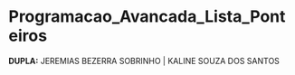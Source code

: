 # Programacao_Avancada_Lista_Ponteiros

**DUPLA:** 
JEREMIAS BEZERRA SOBRINHO |
KALINE SOUZA DOS SANTOS
